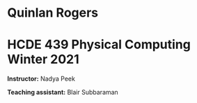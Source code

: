 # Quinlan Rogers
# HCDE 439 Physical Computing Winter 2021

**Instructor:** Nadya Peek

**Teaching assistant:** Blair Subbaraman

